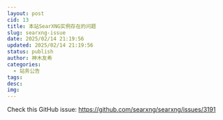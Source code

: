 ```yaml
---
layout: post
cid: 13
title: 本站SearXNG实例存在的问题
slug: searxng-issue
date: 2025/02/14 21:19:56
updated: 2025/02/14 21:19:56
status: publish
author: 神木友希
categories: 
  - 站务公告
tags: 
desc: 
img: 
---
```



Check this GitHub issue: https://github.com/searxng/searxng/issues/3191
